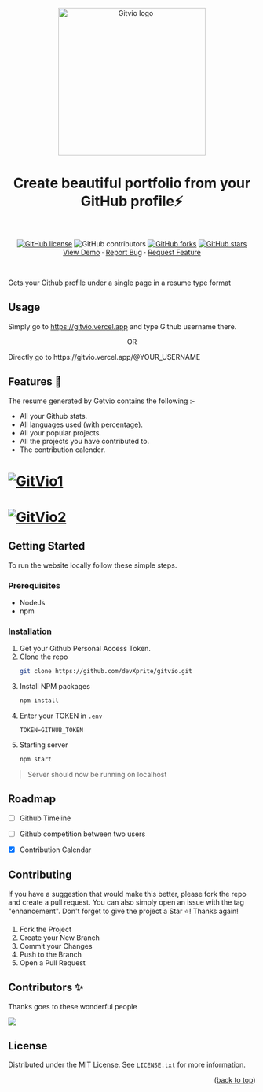 <div id="top"></div>

<p align="center">
  <a href="https://github.com/devXprite/GitVio">
    <img src="_includes/GitVio.png" alt="Gitvio logo" width="300" />
  </a>
</p>

<h1 align="center">Create beautiful portfolio from your GitHub profile⚡️</h1>

<br>
    
<p align="center">
    <a href="https://github.com/softtscoder/GitVio/blob/master/LICENSE"><img alt="GitHub license" src="https://img.shields.io/github/license/devXprite/GitVio"></a>
    <img alt="GitHub contributors" src="https://img.shields.io/github/contributors/devXprite/GitVio">
    <a href="https://github.com/softtscoder/GitVio/network"><img alt="GitHub forks" src="https://img.shields.io/github/forks/devXprite/GitVio"></a>
    <a href="https://github.com/softtscoder/GitVio/stargazers"><img alt="GitHub stars" src="https://img.shields.io/github/stars/devXprite/GitVio"></a>
    <br/>
    <a href="https://gitvio.vercel.app/">View Demo</a>
    ·
    <a href="https://github.com/softtscoder/GitVio/issues/new?assignees=&labels=bug&template=bug_report.md&title=">Report Bug</a>
    ·
    <a href="https://github.com/softtscoder/gitvio/issues">Request Feature</a>
</p>
<br />

Gets your Github profile under a single page in a resume type format

## Usage 

Simply go to https://gitvio.vercel.app and type Github username there.
<p align="center">OR</p>
Directly go to https://gitvio.vercel.app/@YOUR_USERNAME


## Features 🚀

The resume generated by Getvio contains the following :-
- All your Github stats.
- All languages used (with percentage).
- All your popular projects.
- All the projects you have contributed to.
- The contribution calender.

# [![GitVio1](_includes/1.jpg)](https://gitvio.vercel.app/)
# [![GitVio2](_includes/2.jpg)](https://gitvio.vercel.app/)
<!-- [![GitVio3](_includes/3.jpg)](https://gitvio.vercel.app/) -->

## Getting Started

To run the website locally follow these simple steps.

### Prerequisites

* NodeJs
* npm

### Installation

1. Get your Github Personal Access Token.
2. Clone the repo
   ```sh
   git clone https://github.com/devXprite/gitvio.git
   ```
3. Install NPM packages
   ```sh
   npm install
   ```
4. Enter your TOKEN in `.env`
   ```env
   TOKEN=GITHUB_TOKEN
   ```
5. Starting server
   ```bash
   npm start
   ```
>  Server should now be running on localhost

<!-- ROADMAP -->
## Roadmap

- [ ] Github Timeline
- [ ] Github competition between two users
- [x] Contribution Calendar


<!-- CONTRIBUTING -->
## Contributing

If you have a suggestion that would make this better, please fork the repo and create a pull request. You can also simply open an issue with the tag "enhancement".
Don't forget to give the project a Star ⭐! Thanks again!

1. Fork the Project
2. Create your New Branch 
3. Commit your Changes 
4. Push to the Branch 
5. Open a Pull Request


## Contributors ✨

Thanks goes to these wonderful people

![](https://contrib.rocks/image?repo=devXprite/gitvio) 


<!-- LICENSE -->
 ## License

Distributed under the MIT License. See `LICENSE.txt` for more information.

<p align="right">(<a href="#top">back to top</a>)</p>

